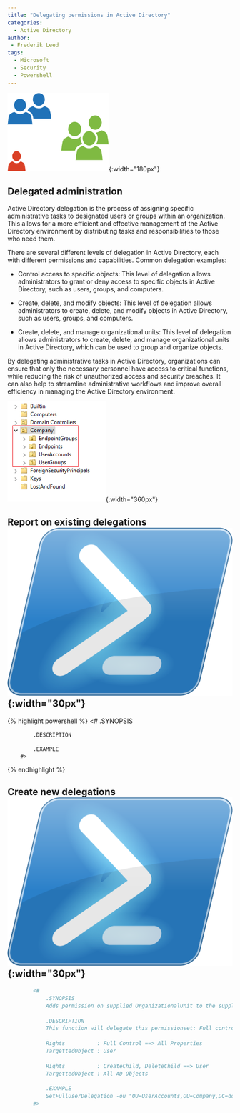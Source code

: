 ```yaml
---
title: "Delegating permissions in Active Directory"
categories:
  - Active Directory
author:
 - Frederik Leed
tags:
  - Microsoft
  - Security
  - Powershell
---
```


![Delegated administration](/assets/images/groups.png){:width="180px"}

## Delegated administration

Active Directory delegation is the process of assigning specific administrative tasks to designated users or groups within an organization. This allows for a more efficient and effective management of the Active Directory environment by distributing tasks and responsibilities to those who need them.

There are several different levels of delegation in Active Directory, each with different permissions and capabilities. Common delegation examples:

- Control access to specific objects: This level of delegation allows administrators to grant or deny access to specific objects in Active Directory, such as users, groups, and computers.

- Create, delete, and modify objects: This level of delegation allows administrators to create, delete, and modify objects in Active Directory, such as users, groups, and computers.

- Create, delete, and manage organizational units: This level of delegation allows administrators to create, delete, and manage organizational units in Active Directory, which can be used to group and organize objects.

By delegating administrative tasks in Active Directory, organizations can ensure that only the necessary personnel have access to critical functions, while reducing the risk of unauthorized access and security breaches. It can also help to streamline administrative workflows and improve overall efficiency in managing the Active Directory environment.

![Company structure](/assets/images/AD_Company_structure.png){:width="360px"}

## Report on existing delegations ![powershell](/assets/images/powershell.png){:width="30px"}

{% highlight powershell %}
        <#
            .SYNOPSIS
            
            .DESCRIPTION

            .EXAMPLE
        #>
{% endhighlight %}

## Create new delegations ![powershell](/assets/images/powershell.png){:width="30px"}

```Powershell
        <#
            .SYNOPSIS
            Adds permission on supplied OrganizationalUnit to the supplied AD group
            
            .DESCRIPTION
            This function will delegate this permissionset: Full control on all user properties and ability to create and delete user objects.

            Rights          : Full Control ==> All Properties
            TargettedObject : User

            Rights          : CreateChild, DeleteChild ==> User
            TargettedObject : All AD Objects

            .EXAMPLE
            SetFullUserDelegation -ou "OU=UserAccounts,OU=Company,DC=domain,DC=com" -group "SEC-AD-CUA-UserAdmin" 
        #>
```
